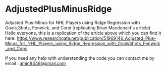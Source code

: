 # AdjustedPlusMinusRidge
Adjusted Plus-Minus for NHL Players using Ridge Regression with Goals,Shots, Fenwick, and Corsi (replicating Brian Macdonald's article)
Hello everyone, this is a replication of the article above which you can find it here: https://www.researchgate.net/publication/51969146_Adjusted_Plus-Minus_for_NHL_Players_using_Ridge_Regression_with_GoalsShots_Fenwick_and_Corsi

if you need any help with understanding the code you can contact me by email : amin8448@gmail.com
